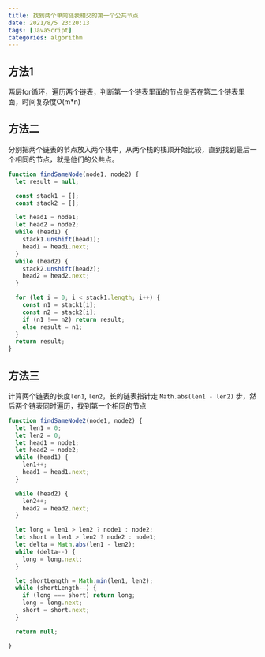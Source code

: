 ```yaml
---
title: 找到两个单向链表相交的第一个公共节点
date: 2021/8/5 23:20:13
tags: [JavaScript]
categories: algorithm
---
```


## 方法1

两层for循环，遍历两个链表，判断第一个链表里面的节点是否在第二个链表里面，时间复杂度O(m*n)

## 方法二

分别把两个链表的节点放入两个栈中，从两个栈的栈顶开始比较，直到找到最后一个相同的节点，就是他们的公共点。
<!-- more -->

```js
function findSameNode(node1, node2) {
  let result = null;

  const stack1 = [];
  const stack2 = [];

  let head1 = node1;
  let head2 = node2;
  while (head1) {
    stack1.unshift(head1);
    head1 = head1.next;
  }
  while (head2) {
    stack2.unshift(head2);
    head2 = head2.next;
  }

  for (let i = 0; i < stack1.length; i++) {
    const n1 = stack1[i];
    const n2 = stack2[i];
    if (n1 !== n2) return result;
    else result = n1;
  }
  return result;
}
```

## 方法三

计算两个链表的长度`len1`, `len2`，长的链表指针走 `Math.abs(len1 - len2)` 步，然后两个链表同时遍历，找到第一个相同的节点

```js
function findSameNode2(node1, node2) {
  let len1 = 0;
  let len2 = 0;
  let head1 = node1;
  let head2 = node2;
  while (head1) {
    len1++;
    head1 = head1.next;
  }

  while (head2) {
    len2++;
    head2 = head2.next;
  }

  let long = len1 > len2 ? node1 : node2;
  let short = len1 > len2 ? node2 : node1;
  let delta = Math.abs(len1 - len2);
  while (delta--) {
    long = long.next;
  }

  let shortLength = Math.min(len1, len2);
  while (shortLength--) {
    if (long === short) return long;
    long = long.next;
    short = short.next;
  }

  return null;

}
```